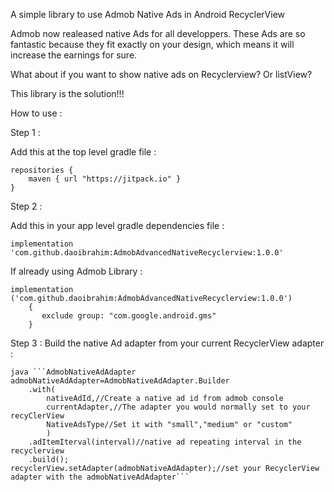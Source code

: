 A simple library to use Admob Native Ads in Android RecyclerView

Admob now realeased native Ads for all developpers. These Ads are so fantastic because they fit exactly on your design, which means it will increase the earnings for sure.

What about if you want to show native ads on Recyclerview? Or listView?

This library is the solution!!!



How to use :

Step 1 :

Add this at the top level gradle file :

    repositories {
    	maven { url "https://jitpack.io" }
    }

Step 2 : 

Add this in your app level gradle dependencies file :

    implementation 'com.github.daoibrahim:AdmobAdvancedNativeRecyclerview:1.0.0'
    
If already using Admob Library :

    implementation ('com.github.daoibrahim:AdmobAdvancedNativeRecyclerview:1.0.0')
        {
           exclude group: "com.google.android.gms"
        }

Step 3 :
Build the native Ad adapter from your current RecyclerView adapter :

    java ```AdmobNativeAdAdapter admobNativeAdAdapter=AdmobNativeAdAdapter.Builder
    	.with(
    		nativeAdId,//Create a native ad id from admob console
    		currentAdapter,//The adapter you would normally set to your recyClerView
    		NativeAdsType//Set it with "small","medium" or "custom"
    		)
    	.adItemIterval(interval)//native ad repeating interval in the recyclerview
    	.build();
    recyclerView.setAdapter(admobNativeAdAdapter);//set your RecyclerView adapter with the admobNativeAdAdapter```
